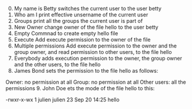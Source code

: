 0. My name is Betty
switches the current user to the user betty
1. Who am I
print effective unsername of the current user
2. Groups
print all the groups the current user is part of
3. New Owner 
change owner of the file hello to the user betty
4. Empty
Commnad to create empty hello file
5. Execute
Add execute permission to the owner of the file
6. Multiple permissions
Add  execute permission to the owner and the group owner, and read permission to other users, to the file hello
7. Everybody
adds execution permission to the owner, the group owner and the other users, to the file hello
8. James Bond
sets the permission to the file hello as follows:

Owner: no permission at all
Group: no permission at all
Other users: all the permissions
9. John Doe
ets the mode of the file hello to this:

-rwxr-x-wx 1 julien julien 23 Sep 20 14:25 hello 
